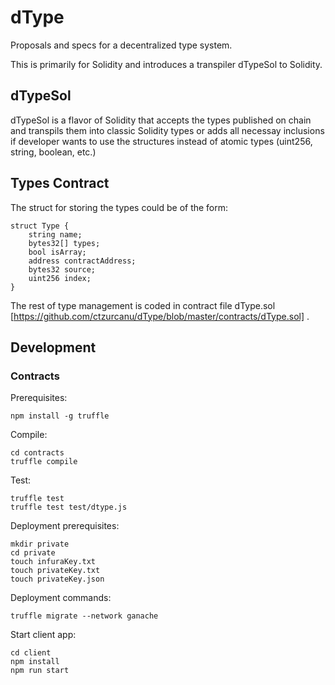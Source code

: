 # dType
Proposals and specs for a decentralized type system.

This is primarily for Solidity and introduces a transpiler dTypeSol to Solidity.

## dTypeSol

dTypeSol is a flavor of Solidity that accepts the types published on chain and transpils them into classic Solidity types or adds all necessay inclusions if developer wants to use the structures instead of atomic types (uint256, string, boolean, etc.)

## Types Contract

The struct for storing the types could be of the form:

```
struct Type {
    string name;
    bytes32[] types;
    bool isArray;
    address contractAddress;
    bytes32 source;
    uint256 index;
}

```

The rest of type management is coded in contract file dType.sol [https://github.com/ctzurcanu/dType/blob/master/contracts/dType.sol] .


## Development

### Contracts

Prerequisites:

```
npm install -g truffle
```

Compile:

```
cd contracts
truffle compile
```

Test:

```
truffle test
truffle test test/dtype.js
```

Deployment prerequisites:

```
mkdir private
cd private
touch infuraKey.txt
touch privateKey.txt
touch privateKey.json
```

Deployment commands:

```
truffle migrate --network ganache
```

Start client app:

```
cd client
npm install
npm run start
```

